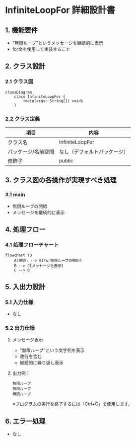 # InfiniteLoopFor 詳細設計書

## 1. 機能要件

- "無限ループ"というメッセージを継続的に表示
- for文を使用して実装すること

## 2. クラス設計

### 2.1 クラス図

```mermaid
classDiagram
    class InfiniteLoopFor {
        +main(args: String[]) void$
    }
```

### 2.2 クラス定義

| 項目 | 内容 |
|------|------|
| クラス名 | InfiniteLoopFor |
| パッケージ/名前空間 | なし（デフォルトパッケージ） |
| 修飾子 | public |

## 3. クラス図の各操作が実現すべき処理

### 3.1 main

- 無限ループの開始
- メッセージを継続的に表示

## 4. 処理フロー

### 4.1 処理フローチャート

```mermaid
flowchart TD
    A[開始] --> B[for無限ループの開始]
    B --> C[メッセージを表示]
    C --> B
```

## 5. 入出力設計

### 5.1 入力仕様

- なし

### 5.2 出力仕様

1. メッセージ表示
   - "無限ループ"という文字列を表示
   - 改行を含む
   - 継続的に繰り返し表示

2. 出力例：

   ```text
   無限ループ
   無限ループ
   無限ループ
   ```

   ※プログラムの実行を終了するには「Ctrl+C」を使用します。

## 6. エラー処理

- なし
